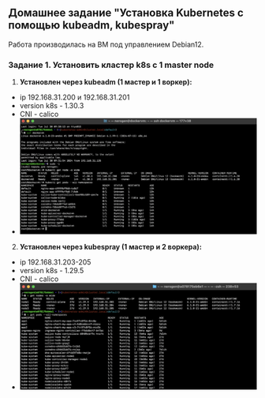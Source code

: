 ## Домашнее задание "Установка Kubernetes с помощью kubeadm, kubespray"
Работа производилась на ВМ под управлением Debian12.
### Задание 1. Установить кластер k8s с 1 master node
1. **Установлен через kubeadm (1 мастер и 1 воркер):**
- ip 192.168.31.200 и 192.168.31.201
- version k8s - 1.30.3
- CNI - calico
- ![screen](./screen1.png "screen")

2. **Установлен через kubespray (1 мастер и 2 воркера):**
- ip 192.168.31.203-205
- version k8s - 1.29.5
- CNI - calico
- ![screen](./screen2.png "screen")